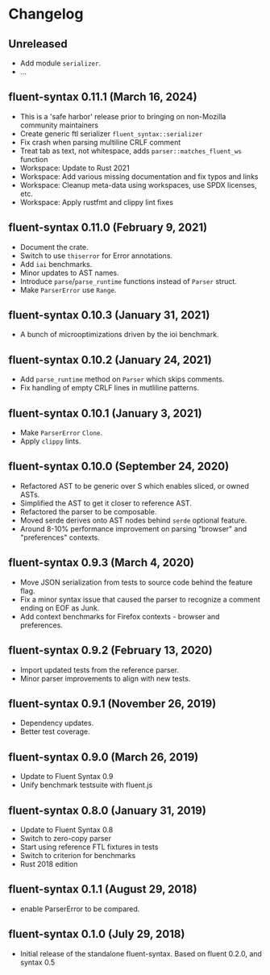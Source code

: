# Changelog

## Unreleased
  - Add module `serializer`.
  - …

## fluent-syntax 0.11.1 (March 16, 2024)
  - This is a 'safe harbor' release prior to bringing on non-Mozilla community maintainers
  - Create generic ftl serializer `fluent_syntax::serializer`
  - Fix crash when parsing multiline CRLF comment
  - Treat tab as text, not whitespace, adds `parser::matches_fluent_ws` function
  - Workspace: Update to Rust 2021
  - Workspace: Add various missing documentation and fix typos and links
  - Workspace: Cleanup meta-data using workspaces, use SPDX licenses, etc.
  - Workspace: Apply rustfmt and clippy lint fixes

## fluent-syntax 0.11.0 (February 9, 2021)
  - Document the crate.
  - Switch to use `thiserror` for Error annotations.
  - Add `iai` benchmarks.
  - Minor updates to AST names.
  - Introduce `parse`/`parse_runtime` functions instead of `Parser` struct.
  - Make `ParserError` use `Range`.

## fluent-syntax 0.10.3 (January 31, 2021)
  - A bunch of microoptimizations driven by the ioi benchmark.

## fluent-syntax 0.10.2 (January 24, 2021)
  - Add `parse_runtime` method on `Parser` which skips comments.
  - Fix handling of empty CRLF lines in mutliline patterns.

## fluent-syntax 0.10.1 (January 3, 2021)
  - Make `ParserError` `Clone`.
  - Apply `clippy` lints.

## fluent-syntax 0.10.0 (September 24, 2020)
  - Refactored AST to be generic over S which enables sliced, or owned ASTs.
  - Simplified the AST to get it closer to reference AST.
  - Refactored the parser to be composable.
  - Moved serde derives onto AST nodes behind `serde` optional feature.
  - Around 8-10% performance improvement on parsing "browser" and "preferences" contexts.

## fluent-syntax 0.9.3 (March 4, 2020)
  - Move JSON serialization from tests to source code behind the feature flag.
  - Fix a minor syntax issue that caused the parser to recognize a comment ending on EOF as Junk.
  - Add context benchmarks for Firefox contexts - browser and preferences.

## fluent-syntax 0.9.2 (February 13, 2020)
  - Import updated tests from the reference parser.
  - Minor parser improvements to align with new tests.

## fluent-syntax 0.9.1 (November 26, 2019)
  - Dependency updates.
  - Better test coverage.

## fluent-syntax 0.9.0 (March 26, 2019)
  - Update to Fluent Syntax 0.9
  - Unify benchmark testsuite with fluent.js

## fluent-syntax 0.8.0 (January 31, 2019)
  - Update to Fluent Syntax 0.8
  - Switch to zero-copy parser
  - Start using reference FTL fixtures in tests
  - Switch to criterion for benchmarks
  - Rust 2018 edition

## fluent-syntax 0.1.1 (August 29, 2018)

  - enable ParserError to be compared.

## fluent-syntax 0.1.0 (July 29, 2018)

  - Initial release of the standalone fluent-syntax.
    Based on fluent 0.2.0, and syntax 0.5
